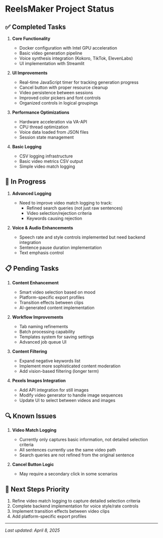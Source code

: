 # ReelsMaker Project Status

## ✅ Completed Tasks

1. **Core Functionality**
   - Docker configuration with Intel GPU acceleration
   - Basic video generation pipeline
   - Voice synthesis integration (Kokoro, TikTok, ElevenLabs)
   - UI implementation with Streamlit

2. **UI Improvements**
   - Real-time JavaScript timer for tracking generation progress
   - Cancel button with proper resource cleanup
   - Video persistence between sessions
   - Improved color pickers and font controls
   - Organized controls in logical groupings

3. **Performance Optimizations**
   - Hardware acceleration via VA-API
   - CPU thread optimization
   - Voice data loaded from JSON files
   - Session state management

4. **Basic Logging**
   - CSV logging infrastructure
   - Basic video metrics CSV output
   - Simple video match logging

## 🔄 In Progress

1. **Advanced Logging**
   - Need to improve video match logging to track:
     - Refined search queries (not just raw sentences)
     - Video selection/rejection criteria
     - Keywords causing rejection

2. **Voice & Audio Enhancements**
   - Speech rate and style controls implemented but need backend integration
   - Sentence pause duration implementation
   - Text emphasis control

## 📋 Pending Tasks

1. **Content Enhancement**
   - Smart video selection based on mood
   - Platform-specific export profiles
   - Transition effects between clips
   - AI-generated content implementation

2. **Workflow Improvements**
   - Tab naming refinements
   - Batch processing capability
   - Templates system for saving settings
   - Advanced job queue UI

3. **Content Filtering**
   - Expand negative keywords list
   - Implement more sophisticated content moderation
   - Add vision-based filtering (longer term)

4. **Pexels Images Integration**
   - Add API integration for still images
   - Modify video generator to handle image sequences
   - Update UI to select between videos and images

## 🔍 Known Issues

1. **Video Match Logging**
   - Currently only captures basic information, not detailed selection criteria
   - All sentences currently use the same video path
   - Search queries are not refined from the original sentence

2. **Cancel Button Logic**
   - May require a secondary click in some scenarios

## 🚀 Next Steps Priority

1. Refine video match logging to capture detailed selection criteria
2. Complete backend implementation for voice style/rate controls
3. Implement transition effects between video clips
4. Add platform-specific export profiles

---

*Last updated: April 8, 2025*